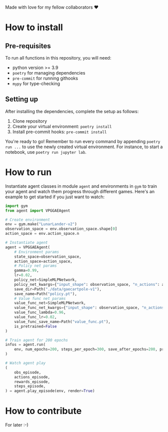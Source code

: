 Made with love for my fellow collaborators ❤️

# How to install

## Pre-requisites

To run all functions in this repository, you will need:
- python version >= 3.9
- `poetry` for managing dependencies
- `pre-commit` for running githooks
- `mypy` for type-checking

## Setting up

After installing the dependencies, complete the setup as follows:

1. Clone repository
2. Create your virtual environment: `poetry install`
3. Install pre-commit hooks: `pre-commit install`

You're ready to go! Remember to run every command by appending `poetry run ...` to use the newly created virtual environment. For instance, to start a notebook, use `poetry run jupyter lab`.

# How to run

Instantiate agent classes in module `agent` and environments in `gym` to train your agent and watch them progress through different games.
Here's an example to get started if you just want to watch:

```python
import gym
from agent import VPGGAEAgent

# Create environment
env = gym.make("LunarLander-v2")
observation_space = env.observation_space.shape[0]
action_space = env.action_space.n

# Instantiate agent
agent = VPGGAEAgent(
    # Environment params
    state_space=observation_space,
    action_space=action_space,
    # Policy net params
    gamma=0.99,
    lr=0.02,
    policy_net=SimpleMLPNetwork,
    policy_net_kwargs={"input_shape": observation_space, "n_actions": action_space, "hidden_sizes": [32]},
    save_dir=Path("./data/gaecartpole-v1"),
    save_name=Path("policy.pt"),
    # Value func net params
    value_func_net=SimpleMLPNetwork,
    value_func_net_kwargs={"input_shape": observation_space, "n_actions": 1, "hidden_sizes": [32]},
    value_func_lambda=0.96,
    value_func_lr=0.02,
    value_func_save_name=Path("value_func.pt"),
    is_pretrained=False
)

# Train agent for 200 epochs
infos = agent.run(
    env, num_epochs=200, steps_per_epoch=300, save_after_epochs=200, print_progress_after=20, render=False
)

# Watch agent play
(
    obs_episode,
    actions_episode,
    rewards_episode,
    steps_episode,
) = agent.play_episode(env, render=True)
```

# How to contribute

For later :-)
